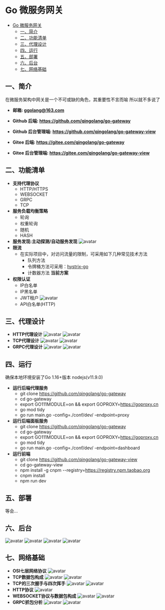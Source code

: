 # Go 微服务网关

- [Go 微服务网关](#go-微服务网关)
  - [一、简介](#一简介)
  - [二、功能清单](#二功能清单)
  - [三、代理设计](#三代理设计)
  - [四、运行](#四运行)
  - [五、部署](#五部署)
  - [六、后台](#六后台)
  - [七、网络基础](#七网络基础)

## 一、简介
在微服务架构中网关是一个不可或缺的角色，其重要性不言而喻 所以就不多说了
- **邮箱: ggolang@163.com**

- **Github 后端: https://github.com/qingolang/go-gateway**
- **Github 后台管理端: https://github.com/qingolang/go-gateway-view**
- **Gitee 后端: https://gitee.com/qingolang/go-gateway**
- **Gitee 后台管理端: https://gitee.com/qingolang/go-gateway-view**

## 二、功能清单
  - **支持代理协议**
    - HTTP/HTTPS
    - WEBSOCKET
    - GRPC
    - TCP
  - **服务负载均衡策略**
    - 轮询
    - 权重轮询
    - 随机
    - HASH
  - **服务发现:主动探测/自动服务发现**
  ![avatar](./readme_static/net/Servicediscovery.png)
  - **限流**
    - 在实际项目中，对访问流量的限制，可采用如下几种常见技术方法
      - 队列方法
      - 令牌桶方法可采用：[hystrix-go](https://github.com/afex/hystrix-go)
      - 计数器方法 **当前方案**
  - **权限认证**
    - IP白名单
    - IP黑名单
    - JWT租户
    ![avatar](./readme_static/net/jwt.png)
    - API白名单(HTTP)
  
## 三、代理设计

  - **HTTP代理设计**
    ![avatar](./readme_static/net/httpproxy1.png)
    ![avatar](./readme_static/net/httpproxy2.png)
  - **TCP代理设计**
    ![avatar](./readme_static/net/tcpproxy1.png)
    ![avatar](./readme_static/net/tcpproxy2.png)
  - **GRPC代理设计**
    ![avatar](./readme_static/net/grpcproxy1.png)
    ![avatar](./readme_static/net/grpcproxy2.png)

## 四、运行
  
  确保本地环境安装了Go 1.16+版本 nodejs(v11.9.0)

  - **运行后端代理服务**
    - git clone https://github.com/qingolang/go-gateway
    - cd go-gateway
    - export GO111MODULE=on && export GOPROXY=https://goproxy.cn
    - go mod tidy
    - go run main.go -config=./conf/dev/ -endpoint=proxy
  - **运行后端面板服务**
    - git clone https://github.com/qingolang/go-gateway
    - cd go-gateway
    - export GO111MODULE=on && export GOPROXY=https://goproxy.cn
    - go mod tidy
    - go run main.go -config=./conf/dev/ -endpoint=dashboard
  - **运行前端**
    - git clone https://github.com/qingolang/go-gateway-view
    - cd go-gateway-view
    - npm install -g cnpm --registry=https://registry.npm.taobao.org
    - cnpm install
    - npm run dev 

## 五、部署

等会...

## 六、后台

![avatar](./readme_static/dashboard1.png)
![avatar](./readme_static/dashboard2.png)
![avatar](./readme_static/dashboard3.png)
![avatar](./readme_static/dashboard4.png)

## 七、网络基础
  - **OSI七层网络协议**
  ![avatar](./readme_static/net/osi.png)
  - **TCP数据包构成**
  ![avatar](./readme_static/net/tcppackage.png)
  ![avatar](./readme_static/net/tcppackage2.png)
  - **TCP的三次握手与四次挥手**
  ![avatar](./readme_static/net/tcp3.png)
  ![avatar](./readme_static/net/tcp4.png)
  - **HTTP协议**
  ![avatar](./readme_static/net/http.png)
  - **WEBSOCKET协议与数据包构成**
  ![avatar](./readme_static/net/websocket.png)
  ![avatar](./readme_static/net/websocketpackage.png)
  - **GRPC抓包分析**
  ![avatar](./readme_static/net/grpcrequest.png)
  ![avatar](./readme_static/net/grpcrespones.png)